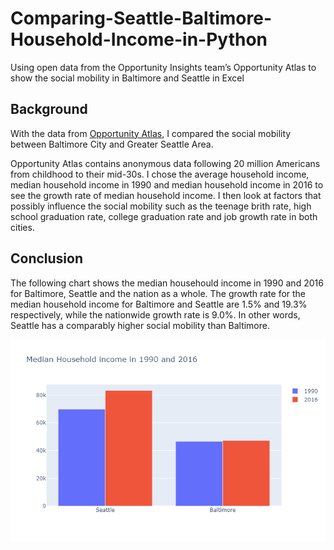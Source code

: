# Comparing-Seattle-Baltimore-Household-Income-in-Python
Using open data from the Opportunity Insights team’s Opportunity Atlas to show the social mobility in Baltimore and Seattle in Excel

## Background
With the data from [Opportunity Atlas](https://www.opportunityatlas.org/), I compared the social mobility between Baltimore City and Greater Seattle Area. 

Opportunity Atlas contains anonymous data following 20 million Americans from childhood to their mid-30s. I chose the average household income, median household income in 1990 and median household income in 2016 to see the growth rate of median household income. I then look at factors that possibly influence the social mobility such as the teenage brith rate, high school graduation rate, college graduation rate and job growth rate in both cities. 

## Conclusion
The following chart shows the median househould income in 1990 and 2016 for Baltimore, Seattle and the nation as a whole. The growth rate for the median household income for Baltimore and Seattle are 1.5% and 19.3% respectively, while the nationwide growth rate is 9.0%. In other words, Seattle has a comparably higher social mobility than Baltimore.

![alt text](https://github.com/lshan6/Comparing-Seattle-Baltimore-Household-Income-in-Python/blob/master/newplot.png)

